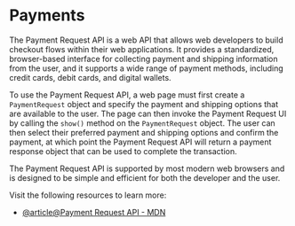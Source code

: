 # Payments

The Payment Request API is a web API that allows web developers to build checkout flows within their web applications. It provides a standardized, browser-based interface for collecting payment and shipping information from the user, and it supports a wide range of payment methods, including credit cards, debit cards, and digital wallets.

To use the Payment Request API, a web page must first create a `PaymentRequest` object and specify the payment and shipping options that are available to the user. The page can then invoke the Payment Request UI by calling the `show()` method on the `PaymentRequest` object. The user can then select their preferred payment and shipping options and confirm the payment, at which point the Payment Request API will return a payment response object that can be used to complete the transaction.

The Payment Request API is supported by most modern web browsers and is designed to be simple and efficient for both the developer and the user.

Visit the following resources to learn more:

- [@article@Payment Request API - MDN](https://developer.mozilla.org/en-US/docs/Web/API/Payment_Request_API)
